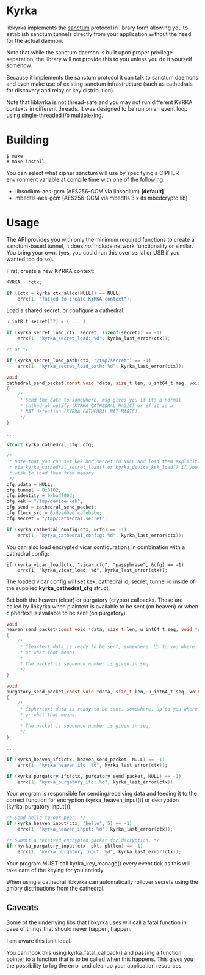 # Kyrka

libkyrka implements the <a href="https://sanctorum.se/sanctum">sanctum</a>
protocol in library form allowing you to establish sanctum tunnels directly
from your application without the need for the actual daemon.

Note that while the sanctum daemon is built upon proper privilege separation,
the library will not provide this to you unless you do it yourself somehow.

Because it implements the sanctum protocol it can talk to sanctum daemons
and even make use of existing sanctum infrastructure (such as cathedrals
for discovery and relay or key distribution).

Note that libkyrka is not thread-safe and you may not run different
KYRKA contexts in different threads. It was designed to be run on an
event loop using single-threaded i/o multiplexing.

# Building

```
$ make
# make install
```

You can select what cipher sanctum will use by specifying a CIPHER environment
variable at compile time with one of the following:

- libsodium-aes-gcm (AES256-GCM via libsodium) **[default]**
- mbedtls-aes-gcm (AES256-GCM via mbedtls 3.x its mbedcrypto lib)

# Usage

The API provides you with only the minimum required functions to
create a sanctum-based tunnel, it does *not* include network
functionality or similar. You bring your own. (yes, you could run
this over serial or USB if you wanted too do so).

First, create a new KYRKA context:

```c
KYRKA	*ctx;

if ((ctx = kyrka_ctx_alloc(NULL)) == NULL)
	errx(1, "failed to create KYRKA context");
```

Load a shared secret, or configure a cathedral.

```c
u_int8_t secret[32] = { ... };

if (kyrka_secret_load(ctx, secret, sizeof(secret)) == -1)
	errx(1, "kyrka_secret_load: %d", kyrka_last_error(ctx));

/* or */

if (kyrka_secret_load_path(ctx, "/tmp/secret") == -1)
	errx(1, "kyrka_secret_load_path: %d", kyrka_last_error(ctx));
```

```c
void
cathedral_send_packet(const void *data, size_t len, u_int64_t msg, void *udata)
{
	/*
	 * Send the data to somewhere, msg gives you if its a normal
	 * cathedral notify (KYRKA_CATHEDRAL_MAGIC) or if it is a
	 * NAT detection (KYRKA_CATHEDRAL_NAT_MAGIC).
	 */
}

...

struct kyrka_cathedral_cfg	cfg;

/*
 * Note that you can set kek and secret to NULL and load them explicitly
 * via kyrka_cathedral_secret_load() or kyrka_device_kek_load() if you
 * wish to load them from memory.
 */
cfg.udata = NULL;
cfg.tunnel = 0x0102;
cfg.identity = 0xbadf00d;
cfg.kek = "/tmp/device-kek";
cfg.send = cathedral_send_packet;
cfg.flock_src = 0xdeadbeefcafebabe;
cfg.secret = "/tmp/cathedral.secret";

if (kyrka_cathedral_config(ctx, &cfg) == -1)
	errx(1, "kyrka_cathedral_config: %d", kyrka_last_error(ctx));
```

You can also load encrypted vicar configurations in combination with
a cathedral config:

```
if (kyrka_vicar_load(ctx, "vicar.cfg", "passphrase", &cfg) == -1)
	errx(1, "kyrka_vicar_load: %d", kyrka_last_error(ctx));
```

The loaded vicar config will set kek, cathedral id, secret, tunnel id
inside of the supplied **kyrka_cathedral_cfg** struct.

Set both the heaven (clear) or purgatory (crypto) callbacks. These are
called by libkyrka when plaintext is available to be sent (on heaven)
or when ciphertext is available to be sent (on purgatory).

```c
void
heaven_send_packet(const void *data, size_t len, u_int64_t seq, void *udata)
{
	/*
	 * Cleartext data is ready to be sent, somewhere. Up to you where
	 * or what that means.
	 *
	 * The packet is sequence number is given in seq.
	 */
}

void
purgatory_send_packet(const void *data, size_t len, u_int64_t seq, void *udata)
{
	/*
	 * Ciphertext data is ready to be sent, somewhere. Up to you where
	 * or what that means.
	 *
	 * The packet is sequence number is given in seq.
	 */
}

...

if (kyrka_heaven_ifc(ctx, heaven_send_packet, NULL) == -1)
	errx(1, "kyrka_heaven_ifc: %d", kyrka_last_error(ctx));

if (kyrka_purgatory_ifc(ctx, purgatory_send_packet, NULL) == -1)
	errx(1, "kyrka_purgatory_ifc: %d", kyrka_last_error(ctx));
```

Your program is responsible for sending/receiving data and feeding
it to the correct function for encryption (kyrka_heaven_input()) or
decryption (kyrka_purgatory_input()).

```c
/* Send hello to our peer. */
if (kyrka_heaven_input(ctx, "hello", 5) == -1)
	errx(1, "kyrka_heaven_input: %d", kyrka_last_error(ctx));

/* Submit a received encrypted packet for decryption. */
if (kyrka_purgatory_input(ctx, pkt, pktlen) == -1)
	errx(1, "kyrka_purgatory_input: %d", kyrka_last_error(ctx));
```

Your program MUST call kyrka_key_manage() every event tick as this will
take care of the keying for you entirely.

When using a cathedral libkyrka can automatically rollover secrets
using the ambry distributions from the cathedral.

## Caveats

Some of the underlying libs that libkyrka uses will call a
fatal function in case of things that should never happen, happen.

I am aware this isn't ideal.

You can hook this using kyrka_fatal_callback() and passing
a function pointer to a function that is to be called when
this happens. This gives you the possibility to log the
error and cleanup your application resources.
